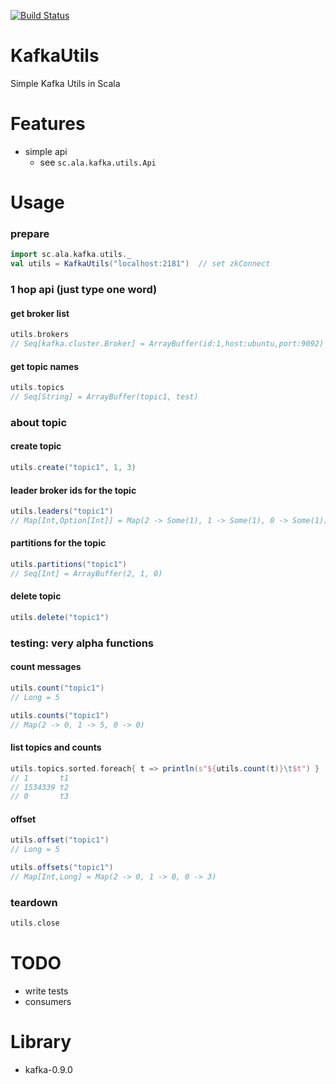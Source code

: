 [![Build Status](https://travis-ci.org/maiha/kafka-utils.svg?branch=master)](https://travis-ci.org/maiha/kafka-utils)

# KafkaUtils

Simple Kafka Utils in Scala

Features
========

- simple api
  - see `sc.ala.kafka.utils.Api`

Usage
=====

### prepare

```scala
import sc.ala.kafka.utils._
val utils = KafkaUtils("localhost:2181")  // set zkConnect
```

### 1 hop api (just type one word)

#### get broker list

```scala
utils.brokers
// Seq[kafka.cluster.Broker] = ArrayBuffer(id:1,host:ubuntu,port:9092)
```

#### get topic names

```scala
utils.topics
// Seq[String] = ArrayBuffer(topic1, test)
```

### about topic

#### create topic

```scala
utils.create("topic1", 1, 3)
```

#### leader broker ids for the topic

```scala
utils.leaders("topic1")
// Map[Int,Option[Int]] = Map(2 -> Some(1), 1 -> Some(1), 0 -> Some(1))
```

#### partitions for the topic

```scala
utils.partitions("topic1")
// Seq[Int] = ArrayBuffer(2, 1, 0)
```

#### delete topic

```scala
utils.delete("topic1")
```

### testing: very alpha functions

#### count messages

```scala
utils.count("topic1")
// Long = 5

utils.counts("topic1")
// Map(2 -> 0, 1 -> 5, 0 -> 0)
```

#### list topics and counts

```scala
utils.topics.sorted.foreach{ t => println(s"${utils.count(t)}\t$t") }
// 1       t1
// 1534339 t2
// 0       t3
```

#### offset


```scala
utils.offset("topic1")
// Long = 5

utils.offsets("topic1")
// Map[Int,Long] = Map(2 -> 0, 1 -> 0, 0 -> 3)
```

### teardown

```scala
utils.close
```

TODO
====

- write tests
- consumers

Library
=======

- kafka-0.9.0
